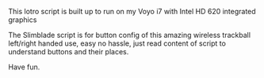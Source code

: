 This lotro script is built up to run on my Voyo i7 with Intel HD 620 integrated graphics 

The Slimblade script is for button config of this amazing wireless trackball left/right handed use, easy no hassle, 
just read content of script to understand buttons and their places.

Have fun.

